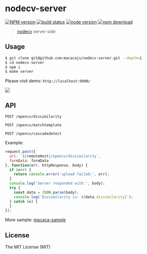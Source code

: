 # nodecv-server

[![NPM version][npm-image]][npm-url]
[![build status][travis-image]][travis-url]
[![node version][node-image]][node-url]
[![npm download][download-image]][download-url]

[npm-image]: https://img.shields.io/npm/v/nodecv-server.svg?style=flat-square
[npm-url]: https://npmjs.org/package/nodecv-server
[travis-image]: https://img.shields.io/travis/macacajs/nodecv-server.svg?style=flat-square
[travis-url]: https://travis-ci.org/macacajs/nodecv-server
[node-image]: https://img.shields.io/badge/node.js-%3E=_6-green.svg?style=flat-square
[node-url]: http://nodejs.org/download/
[download-image]: https://img.shields.io/npm/dm/nodecv-server.svg?style=flat-square
[download-url]: https://npmjs.org/package/nodecv-server

> [nodecv](//github.com/xudafeng/nodecv) server side

## Usage

``` bash
$ git clone git@github.com:macacajs/nodecv-server.git --depth=1
$ cd nodecv-server
$ npm i
$ make server
```

Please visit demo: `http://localhost:9900/`

![](http://wx3.sinaimg.cn/large/6d308bd9gy1fek6oa9i3vj21kw0zrn4y.jpg)

## API


```
POST /opencv/dissimilarity
```

```
POST /opencv/matchtemplate
```

```
POST /opencv/cascadedetect
```

Example:

``` javascript
request.post({
  url: `${remoteHost}/opencv/dissimilarity`,
  formData: formData
}, function(err, httpResponse, body) {
  if (err) {
    return console.error('upload failed:', err);
  }
  console.log('Server responded with:', body);
  try {
    const data = JSON.parse(body);
    console.log(`Dissimilarity is: ${data.dissimilarity}`);
  } catch (e) {
  }
});
```

More sample: [macaca-sample](//github.com/macaca-sample)

## License

The MIT License (MIT)
